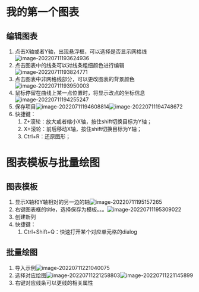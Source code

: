 # 我的第一个图表

## 编辑图表

1. 点击X轴或者Y轴，出现悬浮框，可以选择是否显示网格线![image-20220711193624936](https://cdn.jsdelivr.net/gh/WINNERZR01/ImageHosting/writeimg/image-20220711193624936.png)
2. 点击图表中的线条可以对线条粗细颜色进行编辑![image-20220711193824771](https://cdn.jsdelivr.net/gh/WINNERZR01/ImageHosting/writeimg/image-20220711193824771.png)
3. 点击图表中非网格线部分，可以更改图表的背景颜色![image-20220711193950003](https://cdn.jsdelivr.net/gh/WINNERZR01/ImageHosting/writeimg/image-20220711193950003.png)
3. 鼠标停留在曲线上某一点位置时，将显示改点的坐标信息![image-20220711194255247](https://cdn.jsdelivr.net/gh/WINNERZR01/ImageHosting/writeimg/image-20220711194255247.png)
3. 保存项目![image-20220711194608814](https://cdn.jsdelivr.net/gh/WINNERZR01/ImageHosting/writeimg/image-20220711194608814.png)![image-20220711194748672](https://cdn.jsdelivr.net/gh/WINNERZR01/ImageHosting/writeimg/image-20220711194748672.png)
6. 快捷键：
   1. Z+滚轮：放大或者缩小X轴，按住shift切换目标为Y轴；
   2. X+滚轮：前后移动X轴，按住shift切换目标为Y轴；
   3. Ctrl+R：还原图形；

# 图表模板与批量绘图

## 图表模板

1. 显示X轴和Y轴相对的另一边的轴![image-20220711195157265](https://cdn.jsdelivr.net/gh/WINNERZR01/ImageHosting/writeimg/image-20220711195157265.png)
2. 右键图表框的title，选择保存为模板。。。![image-20220711195309022](https://cdn.jsdelivr.net/gh/WINNERZR01/ImageHosting/writeimg/image-20220711195309022.png)
3. 创建新列
4. 快捷键：
   1. Ctrl+Shift+Q：快速打开某个对应单元格的dialog

## 批量绘图

1. 导入示例![image-20220711221040075](https://cdn.jsdelivr.net/gh/WINNERZR01/ImageHosting/writeimg/image-20220711221040075.png)
2. 选择对应绘图![image-20220711221258803](https://cdn.jsdelivr.net/gh/WINNERZR01/ImageHosting/writeimg/image-20220711221258803.png)![image-20220711221145899](https://cdn.jsdelivr.net/gh/WINNERZR01/ImageHosting/writeimg/image-20220711221145899.png)
3. 右键对应线条可以更线的相关属性
